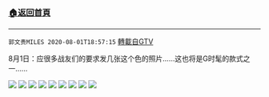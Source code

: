﻿###  [:house:返回首頁](https://github.com/ourhimalayas/txt)
---

`郭文贵MILES 2020-08-01T18:57:15` [轉載自GTV](https://gtv.org/web/#/UserInfo/5e596957357cc612d35a8044)

8月1日：应很多战友们的要求发几张这个色的照片……这也将是G时髦的款式之一……

![](https://filegroup.gtv.org/cdn-cgi/image/width=600/https://filegroup.gtv.org/group3/default/20200801/18/56/0/3d4943e5e763696e6841b0ee0f10125c.jpeg)
![](https://filegroup.gtv.org/cdn-cgi/image/width=600/https://filegroup.gtv.org/group3/default/20200801/18/56/0/4e1ba16383b4c11bf626b2771eddc7bc.jpeg)
![](https://filegroup.gtv.org/cdn-cgi/image/width=600/https://filegroup.gtv.org/group3/default/20200801/18/56/0/6fe5cf3c472f0053c578f380a55a6470.jpeg)
![](https://filegroup.gtv.org/cdn-cgi/image/width=600/https://filegroup.gtv.org/group3/default/20200801/18/56/0/400a01160937bb85fda690ce1d65f572.jpeg)
![](https://filegroup.gtv.org/cdn-cgi/image/width=600/https://filegroup.gtv.org/group3/default/20200801/18/56/0/495a120365f80426103c25a70a64ba9e.jpeg)
![](https://filegroup.gtv.org/cdn-cgi/image/width=600/https://filegroup.gtv.org/group3/default/20200801/18/57/0/7364a445fce7487e90408477843a22dc.jpeg)
![](https://filegroup.gtv.org/cdn-cgi/image/width=600/https://filegroup.gtv.org/group3/default/20200801/18/57/0/a5c1d7bb7aeae4e5bc18a8fc8c6212db.jpeg)
![](https://filegroup.gtv.org/cdn-cgi/image/width=600/https://filegroup.gtv.org/group3/default/20200801/18/57/0/6d9fce7831cca4a92cd8b9c981bb0cfc.jpeg)
![](https://filegroup.gtv.org/cdn-cgi/image/width=600/https://filegroup.gtv.org/group3/default/20200801/18/57/0/15eab8fcf7b1672a8b5b103519c1b9a0.jpeg)
